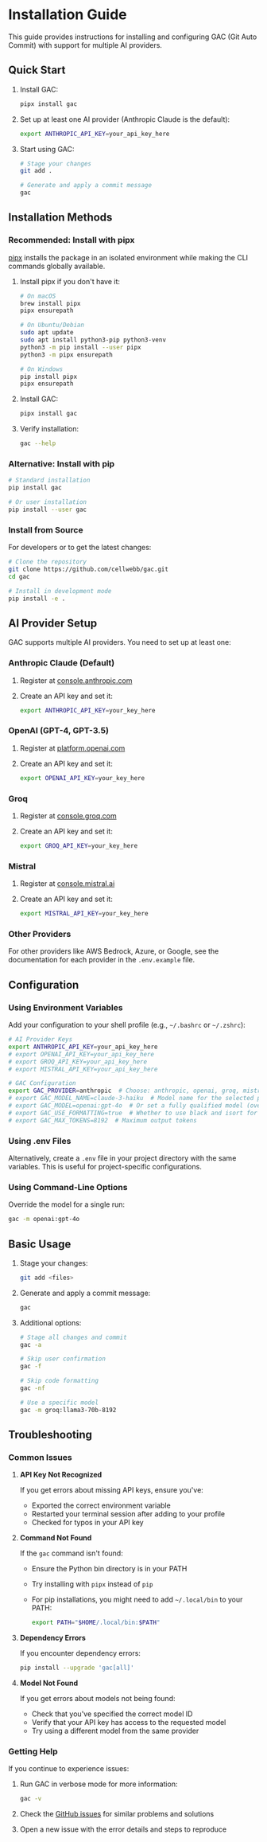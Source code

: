 # Installation Guide

This guide provides instructions for installing and configuring GAC (Git Auto Commit) with support for multiple AI providers.

## Quick Start

1. Install GAC:

   ```bash
   pipx install gac
   ```

2. Set up at least one AI provider (Anthropic Claude is the default):

   ```bash
   export ANTHROPIC_API_KEY=your_api_key_here
   ```

3. Start using GAC:

   ```bash
   # Stage your changes
   git add .

   # Generate and apply a commit message
   gac
   ```

## Installation Methods

### Recommended: Install with pipx

[pipx](https://pypa.github.io/pipx/) installs the package in an isolated environment while making the CLI commands globally available.

1. Install pipx if you don't have it:

   ```bash
   # On macOS
   brew install pipx
   pipx ensurepath

   # On Ubuntu/Debian
   sudo apt update
   sudo apt install python3-pip python3-venv
   python3 -m pip install --user pipx
   python3 -m pipx ensurepath

   # On Windows
   pip install pipx
   pipx ensurepath
   ```

2. Install GAC:

   ```bash
   pipx install gac
   ```

3. Verify installation:

   ```bash
   gac --help
   ```

### Alternative: Install with pip

```bash
# Standard installation
pip install gac

# Or user installation
pip install --user gac
```

### Install from Source

For developers or to get the latest changes:

```bash
# Clone the repository
git clone https://github.com/cellwebb/gac.git
cd gac

# Install in development mode
pip install -e .
```

## AI Provider Setup

GAC supports multiple AI providers. You need to set up at least one:

### Anthropic Claude (Default)

1. Register at [console.anthropic.com](https://console.anthropic.com/)
2. Create an API key and set it:

   ```bash
   export ANTHROPIC_API_KEY=your_key_here
   ```

### OpenAI (GPT-4, GPT-3.5)

1. Register at [platform.openai.com](https://platform.openai.com/)
2. Create an API key and set it:

   ```bash
   export OPENAI_API_KEY=your_key_here
   ```

### Groq

1. Register at [console.groq.com](https://console.groq.com/)
2. Create an API key and set it:

   ```bash
   export GROQ_API_KEY=your_key_here
   ```

### Mistral

1. Register at [console.mistral.ai](https://console.mistral.ai/)
2. Create an API key and set it:

   ```bash
   export MISTRAL_API_KEY=your_key_here
   ```

### Other Providers

For other providers like AWS Bedrock, Azure, or Google, see the documentation for each provider in the `.env.example` file.

## Configuration

### Using Environment Variables

Add your configuration to your shell profile (e.g., `~/.bashrc` or `~/.zshrc`):

```bash
# AI Provider Keys
export ANTHROPIC_API_KEY=your_api_key_here
# export OPENAI_API_KEY=your_api_key_here
# export GROQ_API_KEY=your_api_key_here
# export MISTRAL_API_KEY=your_api_key_here

# GAC Configuration
export GAC_PROVIDER=anthropic  # Choose: anthropic, openai, groq, mistral, aws
# export GAC_MODEL_NAME=claude-3-haiku  # Model name for the selected provider
# export GAC_MODEL=openai:gpt-4o  # Or set a fully qualified model (overrides provider and model name)
# export GAC_USE_FORMATTING=true  # Whether to use black and isort for Python files
# export GAC_MAX_TOKENS=8192  # Maximum output tokens
```

### Using .env Files

Alternatively, create a `.env` file in your project directory with the same variables. This is useful for project-specific configurations.

### Using Command-Line Options

Override the model for a single run:

```bash
gac -m openai:gpt-4o
```

## Basic Usage

1. Stage your changes:

   ```bash
   git add <files>
   ```

2. Generate and apply a commit message:

   ```bash
   gac
   ```

3. Additional options:

   ```bash
   # Stage all changes and commit
   gac -a

   # Skip user confirmation
   gac -f

   # Skip code formatting
   gac -nf

   # Use a specific model
   gac -m groq:llama3-70b-8192
   ```

## Troubleshooting

### Common Issues

1. **API Key Not Recognized**

   If you get errors about missing API keys, ensure you've:

   - Exported the correct environment variable
   - Restarted your terminal session after adding to your profile
   - Checked for typos in your API key

2. **Command Not Found**

   If the `gac` command isn't found:

   - Ensure the Python bin directory is in your PATH
   - Try installing with `pipx` instead of `pip`
   - For pip installations, you might need to add `~/.local/bin` to your PATH:

     ```bash
     export PATH="$HOME/.local/bin:$PATH"
     ```

3. **Dependency Errors**

   If you encounter dependency errors:

   ```bash
   pip install --upgrade 'gac[all]'
   ```

4. **Model Not Found**

   If you get errors about models not being found:

   - Check that you've specified the correct model ID
   - Verify that your API key has access to the requested model
   - Try using a different model from the same provider

### Getting Help

If you continue to experience issues:

1. Run GAC in verbose mode for more information:

   ```bash
   gac -v
   ```

2. Check the [GitHub issues](https://github.com/cellwebb/gac/issues) for similar problems and solutions

3. Open a new issue with the error details and steps to reproduce
